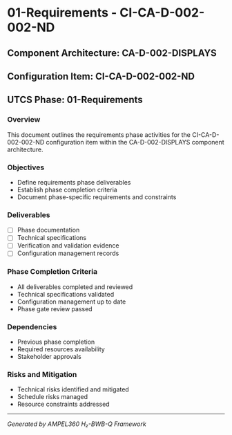 # 01-Requirements - CI-CA-D-002-002-ND

## Component Architecture: CA-D-002-DISPLAYS
## Configuration Item: CI-CA-D-002-002-ND
## UTCS Phase: 01-Requirements

### Overview
This document outlines the requirements phase activities for the CI-CA-D-002-002-ND configuration item within the CA-D-002-DISPLAYS component architecture.

### Objectives
- Define requirements phase deliverables
- Establish phase completion criteria
- Document phase-specific requirements and constraints

### Deliverables
- [ ] Phase documentation
- [ ] Technical specifications
- [ ] Verification and validation evidence
- [ ] Configuration management records

### Phase Completion Criteria
- All deliverables completed and reviewed
- Technical specifications validated
- Configuration management up to date
- Phase gate review passed

### Dependencies
- Previous phase completion
- Required resources availability
- Stakeholder approvals

### Risks and Mitigation
- Technical risks identified and mitigated
- Schedule risks managed
- Resource constraints addressed

---
*Generated by AMPEL360 H₂-BWB-Q Framework*
